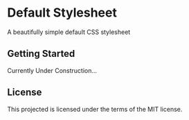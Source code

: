# Default Stylesheet

A beautifully simple default CSS stylesheet

## Getting Started

Currently Under Construction...

## License

This projected is licensed under the terms of the MIT license.
